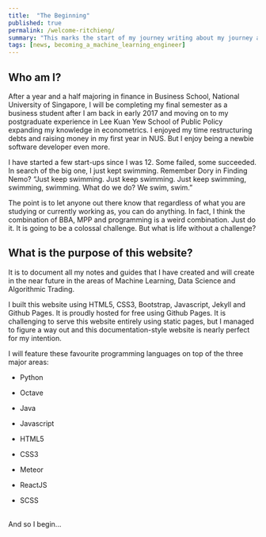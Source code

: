```yaml
---
title:  "The Beginning"
published: true
permalink: /welcome-ritchieng/
summary: "This marks the start of my journey writing about my journey as a programmer specialising in data science, machine learning and algorithmic trading."
tags: [news, becoming_a_machine_learning_engineer]
---
```


## Who am I?
 
After a year and a half majoring in finance in Business School, National University of Singapore, I will be completing my final semester as a business student after I am back in early 2017 and moving on to my postgraduate experience in Lee Kuan Yew School of Public Policy expanding my knowledge in econometrics. I enjoyed my time restructuring debts and raising money in my first year in NUS. But I enjoy being a newbie software developer even more.

I have started a few start-ups since I was 12. Some failed, some succeeded. In search of the big one, I just kept swimming. Remember Dory in Finding Nemo? “Just keep swimming. Just keep swimming. Just keep swimming, swimming, swimming. What do we do? We swim, swim.”

The point is to let anyone out there know that regardless of what you are studying or currently working as, you can do anything. In fact, I think the combination of BBA, MPP and programming is a weird combination. Just do it. It is going to be a colossal challenge. But what is life without a challenge?

## What is the purpose of this website?
It is to document all my notes and guides that I have created and will create in the near future in the areas of Machine Learning, Data Science and Algorithmic Trading.

I built this website using HTML5, CSS3, Bootstrap, Javascript, Jekyll and Github Pages. It is proudly hosted for free using Github Pages. It is challenging to serve this website entirely using static pages, but I managed to figure a way out and this documentation-style website is nearly perfect for my intention.

I will feature these favourite programming languages on top of the three major areas:
<br />

* Python

* Octave

* Java

* Javascript

* HTML5

* CSS3

* Meteor

* ReactJS

* SCSS

<br />
And so I begin...


